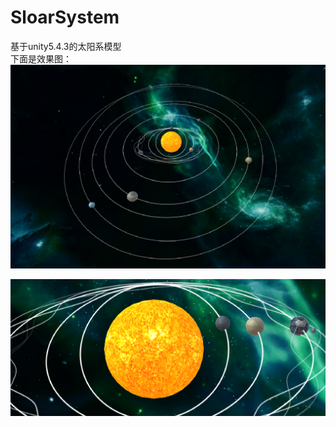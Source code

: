 # SloarSystem
基于unity5.4.3的太阳系模型  
下面是效果图：  
![太阳系](https://github.com/mybichu/IMGS/blob/master/SolarSystem/img1.png) 

![太阳系2](https://github.com/mybichu/IMGS/blob/master/SolarSystem/img2.png)

